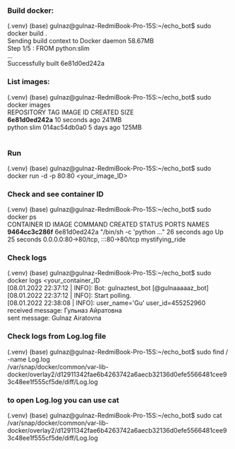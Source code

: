 ### Build docker:
(.venv) (base) gulnaz@gulnaz-RedmiBook-Pro-15S:~/echo_bot$ sudo docker build . <br />
Sending build context to Docker daemon  58.67MB<br />
Step 1/5 : FROM python:slim<br />
...<br />
Successfully built 6e81d0ed242a<br />

### List images:
(.venv) (base) gulnaz@gulnaz-RedmiBook-Pro-15S:~/echo_bot$ sudo docker images<br />
REPOSITORY   TAG       IMAGE ID       CREATED          SIZE<br />
<none>       <none>    **6e81d0ed242a**   10 seconds ago   241MB<br />
python       slim      014ac54db0a0   5 days ago       125MB<br />
<br />

### Run
(.venv) (base) gulnaz@gulnaz-RedmiBook-Pro-15S:~/echo_bot$ sudo docker run -d -p 80:80 <your_image_ID><br />

### Check and see container ID
(.venv) (base) gulnaz@gulnaz-RedmiBook-Pro-15S:~/echo_bot$ sudo docker ps<br />
CONTAINER ID   IMAGE          COMMAND                  CREATED          STATUS          PORTS                               NAMES<br />
**9464cc3c286f**   6e81d0ed242a   "/bin/sh -c 'python …"   26 seconds ago   Up 25 seconds   0.0.0.0:80->80/tcp, :::80->80/tcp   mystifying_ride<br />

### Check logs
(.venv) (base) gulnaz@gulnaz-RedmiBook-Pro-15S:~/echo_bot$ sudo docker logs <your_container_ID<br />
[08.01.2022 22:37:12 | INFO]: Bot: gulnaztest_bot [@gulnaaaaaz_bot]<br />
[08.01.2022 22:37:12 | INFO]: Start polling.<br />
[08.01.2022 22:38:08 | INFO]: user_name='Gu' user_id=455252960 received message: Гульназ Айратовна <br />
sent message: Gulnaz Airatovna<br />

### Check logs from Log.log file
(.venv) (base) gulnaz@gulnaz-RedmiBook-Pro-15S:~/echo_bot$ sudo find / -name Log.log <br />
/var/snap/docker/common/var-lib-docker/overlay2/d12911342fae6b4263742a6aecb32136d0efe5566481cee93c48ee1f555cf5de/diff/Log.log<br />
### to open Log.log you can use cat
(.venv) (base) gulnaz@gulnaz-RedmiBook-Pro-15S:~/echo_bot$ sudo cat /var/snap/docker/common/var-lib-docker/overlay2/d12911342fae6b4263742a6aecb32136d0efe5566481cee93c48ee1f555cf5de/diff/Log.log
